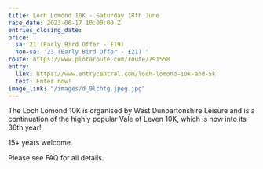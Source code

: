 ```yaml
---
title: Loch Lomond 10K - Saturday 18th June
race_date: 2023-06-17 10:00:00 Z
entries_closing_date: 
price:
  sa: 21 (Early Bird Offer - £19)
  non-sa: '23 (Early Bird Offer - £21) '
route: https://www.plotaroute.com/route/791558
entry:
  link: https://www.entrycentral.com/loch-lomond-10k-and-5k
  text: Enter now!
image_link: "/images/d_9lchtg.jpeg.jpg"
---
```


The Loch Lomond 10K is organised by West Dunbartonshire Leisure and is a continuation of the highly popular Vale of Leven 10K, which is now into its 36th year!

15+ years welcome.

Please see FAQ for all details.